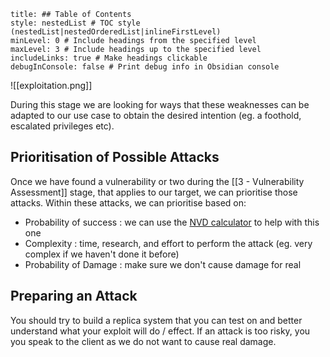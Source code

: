 ```table-of-contents
title: ## Table of Contents
style: nestedList # TOC style (nestedList|nestedOrderedList|inlineFirstLevel)
minLevel: 0 # Include headings from the specified level
maxLevel: 3 # Include headings up to the specified level
includeLinks: true # Make headings clickable
debugInConsole: false # Print debug info in Obsidian console
```

![[exploitation.png]]

During this stage we are looking for ways that these weaknesses can be adapted to our use case to obtain the desired intention (eg. a foothold, escalated privileges etc).

## Prioritisation of Possible Attacks
Once we have found a vulnerability or two during the [[3 - Vulnerability Assessment]] stage, that applies to our target, we can prioritise those attacks. Within these attacks, we can prioritise based on:
- Probability of success : we can use the [NVD calculator](https://nvd.nist.gov/vuln-metrics/cvss/v3-calculator) to help with this one
- Complexity : time, research, and effort to perform the attack (eg. very complex if we haven't done it before)
- Probability of Damage : make sure we don't cause damage for real

## Preparing an Attack
You should try to build a replica system that you can test on and better understand what your exploit will do / effect. If an attack is too risky, you you speak to the client as we do not want to cause real damage.